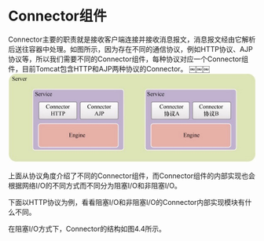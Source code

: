 # Connector组件

Connector主要的职责就是接收客户端连接并接收消息报文，消息报文经由它解析后送往容器中处理。如图所示，因为存在不同的通信协议，例如HTTP协议、AJP协议等，所以我们需要不同的Connector组件，每种协议对应一个Connector组件，目前Tomcat包含HTTP和AJP两种协议的Connector。
￼￼￼![image-20201026124617278](../../assets/image-20201026124617278.png)

上面从协议角度介绍了不同的Connector组件，而Connector组件的内部实现也会根据网络I/O的不同方式而不同分为阻塞I/O和非阻塞I/O。

下面以HTTP协议为例，看看阻塞I/O和非阻塞I/O的Connector内部实现模块有什么不同。

在阻塞I/O方式下，Connector的结构如图4.4所示。